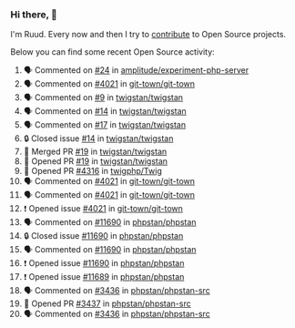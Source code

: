 ### Hi there, 👋

I'm Ruud. Every now and then I try to [contribute](https://github.com/pulls?q=+is%3Apr+author%3Aruudk+archived%3Afalse+is%3Apublic+) to Open Source projects.

Below you can find some recent Open Source activity:

<!--START_SECTION:activity-->
1. 🗣 Commented on [#24](https://github.com/amplitude/experiment-php-server/issues/24#issuecomment-2350859507) in [amplitude/experiment-php-server](https://github.com/amplitude/experiment-php-server)
2. 🗣 Commented on [#4021](https://github.com/git-town/git-town/issues/4021#issuecomment-2349318253) in [git-town/git-town](https://github.com/git-town/git-town)
3. 🗣 Commented on [#9](https://github.com/twigstan/twigstan/issues/9#issuecomment-2349123227) in [twigstan/twigstan](https://github.com/twigstan/twigstan)
4. 🗣 Commented on [#14](https://github.com/twigstan/twigstan/issues/14#issuecomment-2349120032) in [twigstan/twigstan](https://github.com/twigstan/twigstan)
5. 🗣 Commented on [#17](https://github.com/twigstan/twigstan/pull/17#issuecomment-2349117193) in [twigstan/twigstan](https://github.com/twigstan/twigstan)
6. 🔒 Closed issue [#14](https://github.com/twigstan/twigstan/issues/14) in [twigstan/twigstan](https://github.com/twigstan/twigstan)
7. 🎉 Merged PR [#19](https://github.com/twigstan/twigstan/pull/19) in [twigstan/twigstan](https://github.com/twigstan/twigstan)
8. 💪 Opened PR [#19](https://github.com/twigstan/twigstan/pull/19) in [twigstan/twigstan](https://github.com/twigstan/twigstan)
9. 💪 Opened PR [#4316](https://github.com/twigphp/Twig/pull/4316) in [twigphp/Twig](https://github.com/twigphp/Twig)
10. 🗣 Commented on [#4021](https://github.com/git-town/git-town/issues/4021#issuecomment-2348726977) in [git-town/git-town](https://github.com/git-town/git-town)
11. 🗣 Commented on [#4021](https://github.com/git-town/git-town/issues/4021#issuecomment-2348723542) in [git-town/git-town](https://github.com/git-town/git-town)
12. ❗ Opened issue [#4021](https://github.com/git-town/git-town/issues/4021) in [git-town/git-town](https://github.com/git-town/git-town)
13. 🗣 Commented on [#11690](https://github.com/phpstan/phpstan/issues/11690#issuecomment-2348566779) in [phpstan/phpstan](https://github.com/phpstan/phpstan)
14. 🔒 Closed issue [#11690](https://github.com/phpstan/phpstan/issues/11690) in [phpstan/phpstan](https://github.com/phpstan/phpstan)
15. 🗣 Commented on [#11690](https://github.com/phpstan/phpstan/issues/11690#issuecomment-2348554266) in [phpstan/phpstan](https://github.com/phpstan/phpstan)
16. ❗ Opened issue [#11690](https://github.com/phpstan/phpstan/issues/11690) in [phpstan/phpstan](https://github.com/phpstan/phpstan)
17. ❗ Opened issue [#11689](https://github.com/phpstan/phpstan/issues/11689) in [phpstan/phpstan](https://github.com/phpstan/phpstan)
18. 🗣 Commented on [#3436](https://github.com/phpstan/phpstan-src/pull/3436#issuecomment-2348310113) in [phpstan/phpstan-src](https://github.com/phpstan/phpstan-src)
19. 💪 Opened PR [#3437](https://github.com/phpstan/phpstan-src/pull/3437) in [phpstan/phpstan-src](https://github.com/phpstan/phpstan-src)
20. 🗣 Commented on [#3436](https://github.com/phpstan/phpstan-src/pull/3436#issuecomment-2348155337) in [phpstan/phpstan-src](https://github.com/phpstan/phpstan-src)
<!--END_SECTION:activity-->
